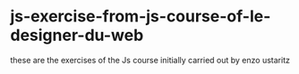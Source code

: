 # js-exercise-from-js-course-of-le-designer-du-web

these are the exercises of the Js course initially carried out by enzo ustaritz
